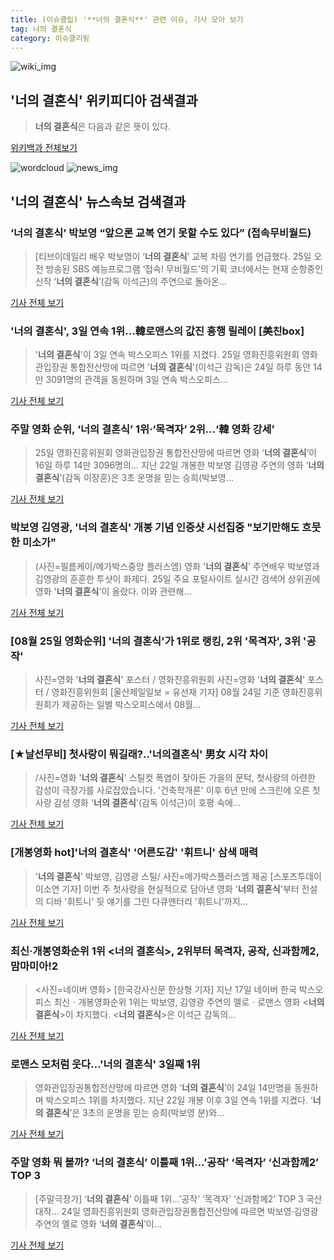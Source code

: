 ```yaml
---
title: (이슈클립) '**너의 결혼식**' 관련 이슈, 기사 모아 보기
tag: 너의 결혼식
category: 이슈클리핑
---
```

![wiki_img](https://user-images.githubusercontent.com/42597476/44503234-41136a80-a6d0-11e8-9071-6fc6418eafe4.png)
## **'**너의 결혼식**'** 위키피디아 검색결과
>**너의 결혼식**은 다음과 같은 뜻이 있다.

<a href="https://ko.wikipedia.org/wiki/너의 결혼식" target="_blank">위키백과 전체보기</a>

![wordcloud](https://s3.ap-northeast-2.amazonaws.com/lyrics101-wordcloud/2018-08-25-1535166084.png)
![news_img](https://user-images.githubusercontent.com/42597476/44507050-1206f400-a6e4-11e8-8d98-7ffbfebb353f.png)
## **'**너의 결혼식**'** 뉴스속보 검색결과
### ‘**너의 결혼식**’ 박보영 “앞으론 교복 연기 못할 수도 있다” (접속무비월드)

>[티브이데일리 배우 박보영이 ‘**너의 결혼식**’ 교복 차림 연기를 언급했다. 25일 오전 방송된 SBS 예능프로그램 ‘접속! 무비월드’의 기획 코너에서는 현재 순항중인 신작 ‘**너의 결혼식**’(감독 이석근)의 주연으로 돌아온...

<a href="http://tvdaily.asiae.co.kr/read.php3?aid=15351645621388172008" target="_blank">기사 전체 보기</a>

### '**너의 결혼식**', 3일 연속 1위…韓로맨스의 값진 흥행 릴레이 [美친box]

>'**너의 결혼식**'이 3일 연속 박스오피스 1위를 지켰다. 25일 영화진흥위원회 영화관입장권 통합전산망에 따르면 '**너의 결혼식**'(이석근 감독)은 24일 하루 동안 14만 3091명의 관객을 동원하며 3일 연속 박스오피스...

<a href="http://www.osen.co.kr/article/G1110974642" target="_blank">기사 전체 보기</a>

### 주말 영화 순위, ‘**너의 결혼식**’ 1위·‘목격자’ 2위...‘韓 영화 강세’

>25일 영화진흥위원회 영화관입장권 통합전산망에 따르면 영화 ‘**너의 결혼식**’이 16일 하루 14만 3096명의... 지난 22일 개봉한 박보영 김영광 주연의 영화 ‘**너의 결혼식**’(감독 이장훈)은 3초 운명을 믿는 승희(박보영...

<a href="http://star.mk.co.kr/new/view.php?mc=ST&year=2018&no=533962" target="_blank">기사 전체 보기</a>

### 박보영 김영광, '**너의 결혼식**' 개봉 기념 인증샷 시선집중 "보기만해도 흐뭇한 미소가"

>(사진=필름케이/메가박스중앙 플러스엠) 영화 '**너의 결혼식**' 주연배우 박보영과 김영광의 훈훈한 투샷이 화제다. 25일 주요 포털사이트 실시간 검색어 상위권에 영화 '**너의 결혼식**'이 올랐다.  이와 관련해...

<a href="http://www.siminilbo.co.kr/news/articleView.html?idxno=577130" target="_blank">기사 전체 보기</a>

### [08월 25일 영화순위] '**너의 결혼식**'가 1위로 랭킹, 2위 '목격자', 3위 '공작'

>사진=영화 '**너의 결혼식**' 포스터 / 영화진흥위원회 사진=영화 '**너의 결혼식**' 포스터 / 영화진흥위원회 [울산제일일보 = 유선재 기자] 08월 24일 기준 영화진흥위원회가 제공하는 일별 박스오피스에서 08월...

<a href="http://www.ujeil.com/news/articleView.html?idxno=211238" target="_blank">기사 전체 보기</a>

### [★날선무비] 첫사랑이 뭐길래?..'너의결혼식' 男女 시각 차이

>/사진=영화 '**너의 결혼식**' 스틸컷 폭염이 잦아든 가을의 문턱, 첫사랑의 아련한 감성이 극장가를 사로잡았습니다. '건축학개론' 이후 6년 만에 스크린에 오른 첫사랑 감성 영화 '**너의 결혼식**'(감독 이석근)이 호평 속에...

<a href="http://star.mt.co.kr/stview.php?no=2018082415340812123" target="_blank">기사 전체 보기</a>

### [개봉영화 hot]'**너의 결혼식**' '어른도감' '휘트니' 삼색 매력

>'**너의 결혼식**' 박보영, 김영광 스틸/ 사진=메가박스플러스엠 제공 [스포츠투데이 이소연 기자] 이번 주 첫사랑을 현실적으로 담아낸 영화 '**너의 결혼식**'부터 전설의 디바 '휘트니' 뒷 얘기를 그린 다큐멘터리 '휘트니'까지...

<a href="http://stoo.asiae.co.kr/news/naver_view.htm?idxno=2018082416160739904" target="_blank">기사 전체 보기</a>

### 최신·개봉영화순위 1위 <**너의 결혼식**>, 2위부터 목격자, 공작, 신과함께2, 맘마미아!2

><사진=네이버 영화> [한국강사신문 한상형 기자] 지난 17일 네이버 한국 박스오피스 최신ㆍ개봉영화순위 1위는 박보영, 김영광 주연의 멜로ㆍ로맨스 영화 <**너의 결혼식**>이 차지했다. <**너의 결혼식**>은 이석근 감독의...

<a href="http://www.lecturernews.com/news/articleView.html?idxno=6279" target="_blank">기사 전체 보기</a>

### 로맨스 모처럼 웃다…'**너의 결혼식**' 3일째 1위

>영화관입장권통합전산망에 따르면 영화 ‘**너의 결혼식**’이 24일 14만명을 동원하며 박스오피스 1위를 차지했다. 지난 22일 개봉 이후 3일 연속 1위를 지켰다. ‘**너의 결혼식**’은 3초의 운명을 믿는 승희(박보영 분)와...

<a href="http://starin.edaily.co.kr/news/newspath.asp?newsid=01266086619310928" target="_blank">기사 전체 보기</a>

### 주말 영화 뭐 볼까? ‘**너의 결혼식**’ 이틀째 1위…’공작’ ‘목격자’ ‘신과함께2’ TOP 3

>[주말극장가] ‘**너의 결혼식**’ 이틀째 1위…’공작’ ‘목격자’ ‘신과함께2’ TOP 3 국산 대작... 24일 영화진흥위원회 영화관입장권통합전산망에 따르면 박보영·김영광 주연의 멜로 영화 ‘**너의 결혼식**’이...

<a href="http://www.ekn.kr/news/article.html?no=382084" target="_blank">기사 전체 보기</a>



